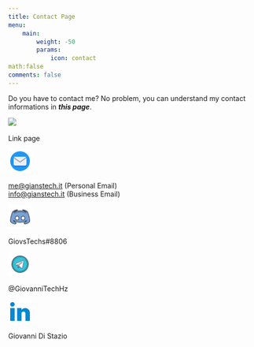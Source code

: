 ```yaml
---
title: Contact Page
menu:
    main: 
        weight: -50
        params:
            icon: contact
math:false
comments: false
---
```


Do you have to contact me? No problem, you can understand my contact informations in ***this page***.

<a href="https://gthz.it/lkg"><img src="https://img.icons8.com/color/96/linktree.png" width="48px" heigth="48px"></a>
<p> Link page </p>

<a href="https://gthz.it/em"><img src="mail.png" width="48px" height="48px"></a>

<p> <a href="mailto:me@gianstech.it">me@gianstech.it</a> (Personal Email) <br> <a href="mailto:info@gianstech.it">info@gianstech.it</a> (Business Email)</p>

<a href="https://gthz.it/ds"><img src="ds.png" width="48px" height="48px"></a>

<p> GiovsTechs#8806 </p>

<a href="https://gthz.it/mtg"><img src="tg.png" width="48px" heigth="48px"></a>

<p> @GiovanniTechHz</p>

<a href="https://gthz.it/ln"><img src="ln.png" width="48px" heigth="48px"></a>

<p>Giovanni Di Stazio</p>

